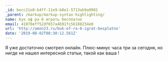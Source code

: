```yaml
---
_id: becc21e0-b4ff-11e9-b0e1-5713ab9a9981
_parent: /markup/markup-syntax-highlighting/
name: бук оф ра 6 играть бесплатно
email: 41070eff52df657a4691fc56188234e0
url: 'http://amon23.ru/buk-of-ra-6-igrat-besplatno'
date: '2019-08-02T08:30:12.561Z'
---
```

Я уже достаточно смотрел онлайн.
Плюс-минус часа три за сегодня, но нигде не нашел интересной статьи, 
такой как ваша !
